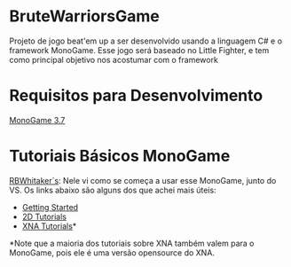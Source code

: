 # BruteWarriorsGame
Projeto de jogo beat'em up a ser desenvolvido usando a linguagem C# e o framework MonoGame. Esse jogo será baseado no Little Fighter, e tem como principal objetivo nos acostumar com o framework

# Requisitos para Desenvolvimento
[MonoGame 3.7](https://github.com/MonoGame/MonoGame/releases/download/v3.7/MonoGameSetup.exe)

# Tutoriais Básicos MonoGame
[RBWhitaker´s](http://rbwhitaker.wikidot.com/monogame-tutorials): Nele vi como se começa a usar esse MonoGame, junto do VS. Os links abaixo são alguns dos que achei mais úteis:

* [Getting Started](http://rbwhitaker.wikidot.com/monogame-tutorials)
* [2D Tutorials](http://rbwhitaker.wikidot.com/monogame-2d-tutorials)
* [XNA Tutorials](http://rbwhitaker.wikidot.com/xna-tutorials)*

\*Note que a maioria dos tutoriais sobre XNA também valem para o MonoGame, pois ele é uma versão opensource do XNA.
